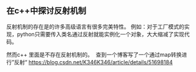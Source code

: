 ## 在c++中探讨反射机制


反射机制的存在是的许多高级语言有很多完美特性。 例如：对于工厂模式的实现，python只需要传入类名通过反射就能实例化一个对象，大大缩减了实现代码。

然而c++ 里面是不存在反射机制的。  查到一个博客写了一个通过map转换进行”反射“
https://blog.csdn.net/K346K346/article/details/51698184